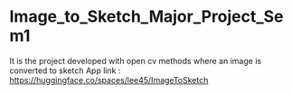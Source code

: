 # Image_to_Sketch_Major_Project_Sem1
It is the project developed with open cv methods where an image is converted to sketch 
App link : https://huggingface.co/spaces/lee45/ImageToSketch
